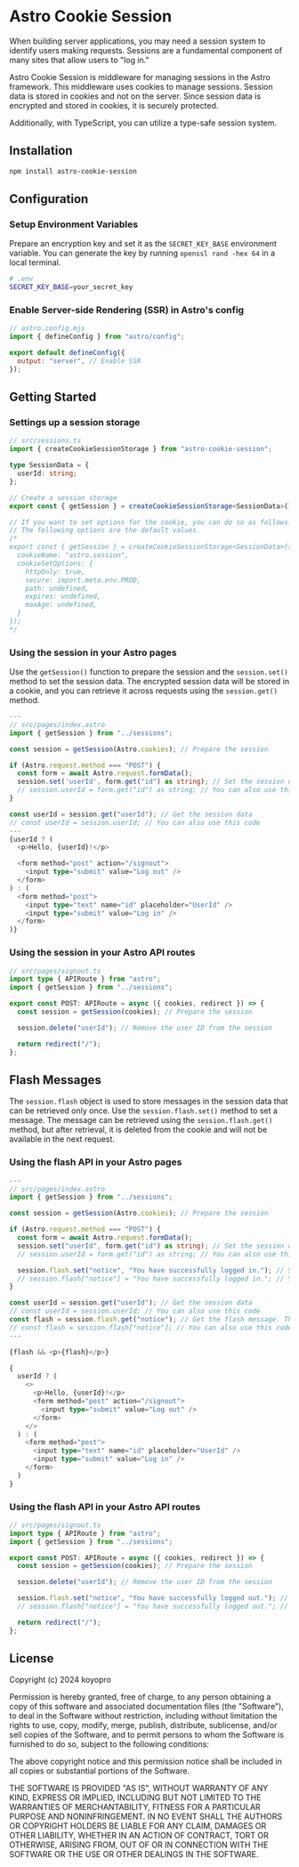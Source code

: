 # Astro Cookie Session

When building server applications, you may need a session system to identify users making requests. Sessions are a fundamental component of many sites that allow users to "log in."

Astro Cookie Session is middleware for managing sessions in the Astro framework. This middleware uses cookies to manage sessions. Session data is stored in cookies and not on the server. Since session data is encrypted and stored in cookies, it is securely protected.

Additionally, with TypeScript, you can utilize a type-safe session system.

## Installation

```bash
npm install astro-cookie-session
```

## Configuration

### Setup Environment Variables

Prepare an encryption key and set it as the `SECRET_KEY_BASE` environment variable. You can generate the key by running `openssl rand -hex 64` in a local terminal.

```sh
# .env
SECRET_KEY_BASE=your_secret_key
```

### Enable Server-side Rendering (SSR) in Astro's config

```js
// astro.config.mjs
import { defineConfig } from "astro/config";

export default defineConfig({
  output: "server", // Enable SSR
});
```

## Getting Started

### Settings up a session storage

```typescript
// src/sessions.ts
import { createCookieSessionStorage } from "astro-cookie-session";

type SessionData = {
  userId: string;
};

// Create a session storage
export const { getSession } = createCookieSessionStorage<SessionData>();

// If you want to set options for the cookie, you can do so as follows:
// The following options are the default values.
/*
export const { getSession } = createCookieSessionStorage<SessionData>({
  cookieName: "astro.session",
  cookieSetOptions: {
    httpOnly: true,
    secure: import.meta.env.PROD,
    path: undefined,
    expires: undefined,
    maxAge: undefined,
  }
});
*/
```

### Using the session in your Astro pages

Use the `getSession()` function to prepare the session and the `session.set()` method to set the session data. The encrypted session data will be stored in a cookie, and you can retrieve it across requests using the `session.get()` method.

```typescript
---
// src/pages/index.astro
import { getSession } from "../sessions";

const session = getSession(Astro.cookies); // Prepare the session

if (Astro.request.method === "POST") {
  const form = await Astro.request.formData();
  session.set('userId', form.get("id") as string); // Set the session data
  // session.userId = form.get("id") as string; // You can also use this code
}

const userId = session.get("userId"); // Get the session data
// const userId = session.userId; // You can also use this code
---
{userId ? (
  <p>Hello, {userId}!</p>

  <form method="post" action="/signout">
    <input type="submit" value="Log out" />
  </form>
) : (
  <form method="post">
    <input type="text" name="id" placeholder="UserId" />
    <input type="submit" value="Log in" />
  </form>
)}
```

### Using the session in your Astro API routes

```typescript
// src/pages/signout.ts
import type { APIRoute } from "astro";
import { getSession } from "../sessions";

export const POST: APIRoute = async ({ cookies, redirect }) => {
  const session = getSession(cookies); // Prepare the session

  session.delete("userId"); // Remove the user ID from the session

  return redirect("/");
};
```

## Flash Messages

The `session.flash` object is used to store messages in the session data that can be retrieved only once. Use the `session.flash.set()` method to set a message. The message can be retrieved using the `session.flash.get()` method, but after retrieval, it is deleted from the cookie and will not be available in the next request.

### Using the flash API in your Astro pages

```typescript
---
// src/pages/index.astro
import { getSession } from "../sessions";

const session = getSession(Astro.cookies); // Prepare the session

if (Astro.request.method === "POST") {
  const form = await Astro.request.formData();
  session.set("userId", form.get("id") as string); // Set the session data
  // session.userId = form.get("id") as string; // You can also use this code

  session.flash.set("notice", "You have successfully logged in."); // Set the flash message
  // session.flash["notice"] = "You have successfully logged in."; // You can also use this code
}

const userId = session.get("userId"); // Get the session data
// const userId = session.userId; // You can also use this code
const flash = session.flash.get("notice"); // Get the flash message. The message will be deleted after getting it.
// const flash = session.flash["notice"]; // You can also use this code
---

{flash && <p>{flash}</p>}

{
  userId ? (
    <>
      <p>Hello, {userId}!</p>
      <form method="post" action="/signout">
        <input type="submit" value="Log out" />
      </form>
    </>
  ) : (
    <form method="post">
      <input type="text" name="id" placeholder="UserId" />
      <input type="submit" value="Log in" />
    </form>
  )
}
```

### Using the flash API in your Astro API routes

```typescript
// src/pages/signout.ts
import type { APIRoute } from "astro";
import { getSession } from "../sessions";

export const POST: APIRoute = async ({ cookies, redirect }) => {
  const session = getSession(cookies); // Prepare the session

  session.delete("userId"); // Remove the user ID from the session

  session.flash.set("notice", "You have successfully logged out."); // Set the flash message
  // session.flash["notice"] = "You have successfully logged out."; // You can also use this code

  return redirect("/");
};
```

## License

Copyright (c) 2024 koyopro

Permission is hereby granted, free of charge, to any person obtaining a copy
of this software and associated documentation files (the "Software"), to deal
in the Software without restriction, including without limitation the rights
to use, copy, modify, merge, publish, distribute, sublicense, and/or sell
copies of the Software, and to permit persons to whom the Software is
furnished to do so, subject to the following conditions:

The above copyright notice and this permission notice shall be included in all
copies or substantial portions of the Software.

THE SOFTWARE IS PROVIDED "AS IS", WITHOUT WARRANTY OF ANY KIND, EXPRESS OR
IMPLIED, INCLUDING BUT NOT LIMITED TO THE WARRANTIES OF MERCHANTABILITY,
FITNESS FOR A PARTICULAR PURPOSE AND NONINFRINGEMENT. IN NO EVENT SHALL THE
AUTHORS OR COPYRIGHT HOLDERS BE LIABLE FOR ANY CLAIM, DAMAGES OR OTHER
LIABILITY, WHETHER IN AN ACTION OF CONTRACT, TORT OR OTHERWISE, ARISING FROM,
OUT OF OR IN CONNECTION WITH THE SOFTWARE OR THE USE OR OTHER DEALINGS IN THE
SOFTWARE.
